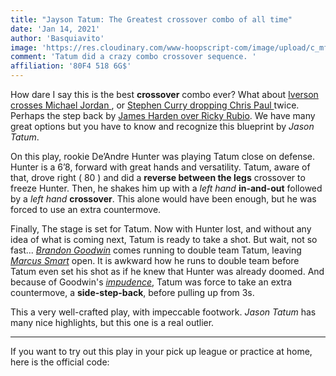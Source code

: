 ```yaml
---
title: "Jayson Tatum: The Greatest crossover combo of all time"
date: 'Jan 14, 2021'
author: 'Basquiavito'
image: 'https://res.cloudinary.com/www-hoopscript-com/image/upload/c_mfit,q_auto:best,w_1200/v1610665347/tatums_y1mvaj.jpg'
comment: 'Tatum did a crazy combo crossover sequence. '
affiliation: '80F4 518 6G$'
---
```


How dare I say this is the best **crossover** combo ever? What about [Iverson crosses Michael Jordan ](https://hoopscript.com/article?_id=6000bd012a0623ace6a703dd), or [ Stephen Curry dropping Chris Paul ](https://hoopscript.com/article?_id=6000bd5e2a0623ace6a703de) twice. Perhaps the step back by [James Harden over Ricky Rubio](https://hoopscript.com/article?_id=6000bdbf2a0623ace6a703df). We have many great options but you have to know and recognize this blueprint by *Jason Tatum*.  






On this play, rookie De’Andre Hunter was playing Tatum close on defense. Hunter is a 6’8, forward with great hands and versatility. Tatum, aware of that, drove right ( 80 ) and did a  **reverse between the legs** crossover to freeze Hunter. Then, he shakes him up with a *left hand* **in-and-out** followed by a *left hand* **crossover**. This alone would have been enough, but he was forced to use an extra countermove. 


Finally, The stage is set for Tatum. Now with Hunter lost, and without any idea of what is coming next, Tatum is ready to take a shot.  But wait, not so fast...  [*Brandon Goodwin*](https://www.basketball-reference.com/players/g/goodwbr01.html) comes running to double team Tatum, leaving [*Marcus Smart*](https://www.basketball-reference.com/players/s/smartma01.html) open. It is awkward how he runs to double team before Tatum even set his shot as if he knew that Hunter was already doomed.  And because of  Goodwin's [*impudence*](https://www.vocabulary.com/dictionary/impudent#:~:text=An%20impudent%20person%20is%20bold,%2C%20and%20pudens%2C%20meaning%20shame.), Tatum was force to take an extra countermove, a **side-step-back**, before pulling up from 3s. 

This a very well-crafted play, with impeccable footwork. *Jason Tatum* has many nice highlights, but this one is a real outlier.
***

 If you want to try out this play in your pick up league or practice at home, here is the official code:

 

